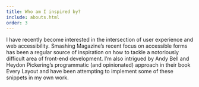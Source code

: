 ```yaml
---
title: Who am I inspired by?
include: abouts.html
order: 3
---
```

I have recently become interested in the intersection of user experience and web accessibility. Smashing Magazine’s recent focus on accessible forms has been a regular source of inspiration on how to tackle a notoriously difficult area of front-end development. I’m also intrigued by Andy Bell and Heydon Pickering’s programmatic (and opinionated) approach in their book Every Layout and have been attempting to implement some of these snippets in my own work.

